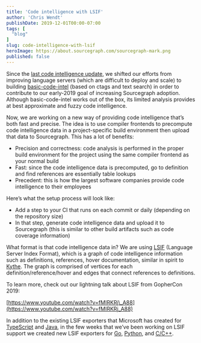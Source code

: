 ```yaml
---
title: 'Code intelligence with LSIF'
author: 'Chris Wendt'
publishDate: 2019-12-01T00:00-07:00
tags: [
  "blog"
]
slug: code-intelligence-with-lsif
heroImage: https://about.sourcegraph.com/sourcegraph-mark.png
published: false
---
```


Since the [last code intelligence update](https://about.sourcegraph.com/blog/improving-language-support-in-2019), we shifted our efforts from improving language servers (which are difficult to deploy and scale) to building [basic-code-intel](https://github.com/sourcegraph/sourcegraph-basic-code-intel) (based on ctags and text search) in order to contribute to our early-2019 goal of increasing Sourcegraph adoption. Although basic-code-intel works out of the box, its limited analysis provides at best approximate and fuzzy code intelligence.

Now, we are working on a new way of providing code intelligence that’s both fast and precise. The idea is to use compiler frontends to precompute code intelligence data in a project-specific build environment then upload that data to Sourcegraph. This has a lot of benefits:

  - Precision and correctness: code analysis is performed in the proper build environment for the project using the same compiler frontend as your normal build
  - Fast: since the code intelligence data is precomputed, go to definition and find references are essentially table lookups
  - Precedent: this is how the largest software companies provide code intelligence to their employees

Here’s what the setup process will look like:

  - Add a step to your CI that runs on each commit or daily (depending on the repository size)
  - In that step, generate code intelligence data and upload it to Sourcegraph (this is similar to other build artifacts such as code coverage information)

What format is that code intelligence data in? We are using [LSIF](https://github.com/Microsoft/language-server-protocol/blob/master/indexFormat/specification.md) (Language Server Index Format), which is a graph of code intelligence information such as definitions, references, hover documentation, similar in spirit to [Kythe](https://kythe.io). The graph is comprised of vertices for each definition/reference/hover and edges that connect references to definitions.

To learn more, check out our lightning talk about LSIF from GopherCon
2019:

[https://www.youtube.com/watch?v=fMIRKRj\_A88](https://www.youtube.com/watch?v=fMIRKRj_A88)

In addition to the existing LSIF exporters that Microsoft has created for [TypeScript](https://github.com/microsoft/lsif-node) and [Java](https://github.com/microsoft/lsif-java), in the few weeks that we’ve been working on LSIF support we created new LSIF exporters for [Go](https://github.com/sourcegraph/lsif-go), [Python](https://github.com/sourcegraph/lsif-py), and [C/C++](https://github.com/sourcegraph/lsif-cpp).
